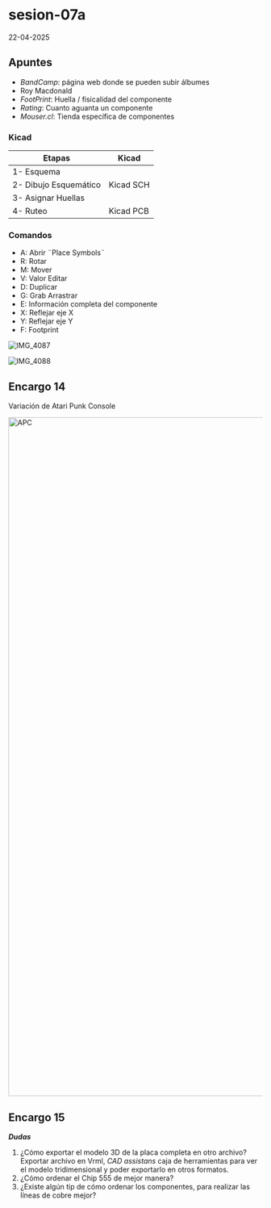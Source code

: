 # sesion-07a

22-04-2025

## Apuntes
* _BandCamp_: página web donde se pueden subir álbumes
* Roy Macdonald
* _FootPrint_: Huella / fisicalidad del componente
* _Rating_: Cuanto aguanta un componente
* _Mouser.cl_: Tienda específica de componentes

### Kicad
| Etapas | Kicad |
|------------|---|
| 1- Esquema |
| 2- Dibujo Esquemático | Kicad SCH |
| 3- Asignar Huellas |
| 4- Ruteo | Kicad PCB |

### Comandos
* A: Abrir ¨Place Symbols¨
* R: Rotar
* M: Mover
* V: Valor Editar
* D: Duplicar
* G: Grab Arrastrar
* E: Información completa del componente
* X: Reflejar eje X
* Y: Reflejar eje Y
* F: Footprint

![IMG_4087](https://github.com/user-attachments/assets/08b57278-2d4a-4cc1-9e51-9b2bbeea522e)

![IMG_4088](https://github.com/user-attachments/assets/ed89da2f-0c2a-4258-bc0f-04ebc3d85d46)

## Encargo 14

Variación de Atari Punk Console

<img width="1346" alt="APC" src="https://github.com/user-attachments/assets/c0d6fcf5-a430-4ba8-a61a-db72f32f60f8" />

## Encargo 15
***Dudas***
1. ¿Cómo exportar el modelo 3D de la placa completa en otro archivo? Exportar archivo en Vrml, _CAD assistans_ caja de herramientas para ver el modelo tridimensional y poder exportarlo en otros formatos.
2. ¿Cómo ordenar el Chip 555 de mejor manera?
3. ¿Existe algún tip de cómo ordenar los componentes, para realizar las líneas de cobre mejor?
